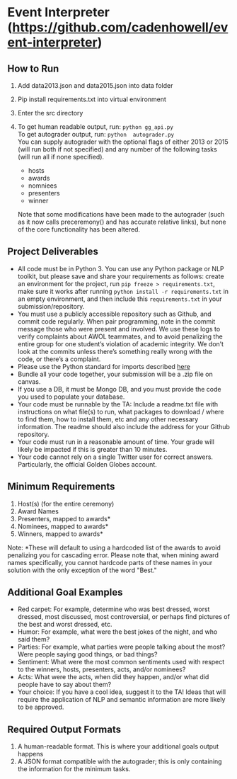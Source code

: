 # Event Interpreter (https://github.com/cadenhowell/event-interpreter)
## How to Run
1) Add data2013.json and data2015.json into data folder
2) Pip install requirements.txt into virtual environment
3) Enter the src directory
4) To get human readable output, run: `python gg_api.py`<br>
To get autograder output, run: `python  autograder.py`<br>
    You can supply autograder with the optional flags of either 2013 or 2015 (will run both if not specified) and any number of the following tasks (will run all if none specified).
    - hosts
    - awards
    - nomniees
    - presenters
    - winner

    Note that some modifications have been made to the autograder (such as it now calls preceremony() and has accurate relative links), but none of the core functionality has been altered.

## Project Deliverables

- All code must be in Python 3. You can use any Python package or NLP toolkit, but please save and share your requirements as follows: create an environment for the project, run `pip freeze > requirements.txt`, make sure it works after running `python install -r requirements.txt` in an empty environment, and then include this `requirements.txt` in your submission/repository.
- You must use a publicly accessible repository such as Github, and commit code regularly. When pair programming, note in the commit message those who were present and involved. We use these logs to verify complaints about AWOL teammates, and to avoid penalizing the entire group for one student’s violation of academic integrity. We don’t look at the commits unless there’s something really wrong with the code, or there’s a complaint.
- Please use the Python standard for imports described [here](https://www.python.org/dev/peps/pep-0008/#imports)
- Bundle all your code together, your submission will be a .zip file on canvas.
- If you use a DB, it must be Mongo DB, and you must provide the code you used to populate your database.
- Your code must be runnable by the TA: Include a readme.txt file with instructions on what file(s) to run, what packages to download / where to find them, how to install them, etc and any other necessary information. The readme should also include the address for your Github repository.
- Your code must run in a reasonable amount of time. Your grade will likely be impacted if this is greater than 10 minutes.
- Your code cannot rely on a single Twitter user for correct answers. Particularly, the official Golden Globes account.

## Minimum Requirements

1. Host(s) (for the entire ceremony)
2. Award Names
3. Presenters, mapped to awards*
4. Nominees, mapped to awards*
5. Winners, mapped to awards*

Note: *These will default to using a hardcoded list of the awards to avoid penalizing you for cascading error. Please note that, when mining award names specifically, you cannot hardcode parts of these names in your solution with the only exception of the word "Best."

## Additional Goal Examples

- Red carpet: For example, determine who was best dressed, worst dressed, most discussed, most controversial, or perhaps find pictures of the best and worst dressed, etc.
- Humor: For example, what were the best jokes of the night, and who said them?
- Parties: For example, what parties were people talking about the most? Were people saying good things, or bad things?
- Sentiment: What were the most common sentiments used with respect to the winners, hosts, presenters, acts, and/or nominees?
- Acts: What were the acts, when did they happen, and/or what did people have to say about them?
- Your choice: If you have a cool idea, suggest it to the TA! Ideas that will require the application of NLP and semantic information are more likely to be approved.

## Required Output Formats

1. A human-readable format. This is where your additional goals output happens
2. A JSON format compatible with the autograder; this is only containing the information for the minimum tasks.

